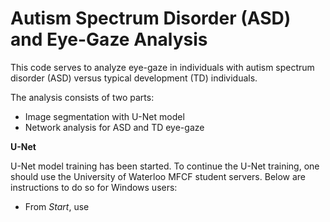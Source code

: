 # Autism Spectrum Disorder (ASD) and Eye-Gaze Analysis

This code serves to analyze eye-gaze in individuals with autism spectrum disorder (ASD) versus typical development (TD) individuals.

The analysis consists of two parts:
- Image segmentation with U-Net model
- Network analysis for ASD and TD eye-gaze

**U-Net**

U-Net model training has been started. To continue the U-Net training, one should use the University of Waterloo MFCF student servers. Below are instructions to do so for Windows users:
- From _Start_, use 
